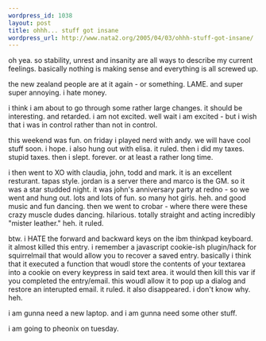```yaml
--- 
wordpress_id: 1038
layout: post
title: ohhh... stuff got insane
wordpress_url: http://www.nata2.org/2005/04/03/ohhh-stuff-got-insane/
---
```

oh yea. so stability, unrest and insanity are all ways to describe my current feelings.  basically nothing is making sense and everything is all screwed up. 

the new zealand people are at it again  - or something. LAME. and super super annoying. i hate money. 

i think i am about to go through some rather large changes. it should be interesting. and retarded.  i am not excited. well wait i am excited - but i wish that i was in control rather than not in control. 

this weekend was fun. on friday i played nerd with andy. we will have cool stuff soon. i hope. i also hung out with elisa. it ruled. then  i did my taxes. stupid taxes. then i slept. forever. or at least a rather long time. 

i then went to XO with claudia, john, todd and mark. it is an excellent resturant.  tapas style. jordan is a server there and marco is the GM. so it was a star studded night. it was john's anniversary party at redno - so we went and hung out. lots and lots of fun. so many hot girls. heh. and good music and fun dancing. then we went to crobar - where there were these crazy muscle dudes dancing. hilarious. totally straight and acting incredibly "mister leather." heh. it ruled. 

btw. i HATE the forward and backward keys on the ibm thinkpad keyboard. it almost killed this entry. i remember a javascript cookie-ish plugin/hack for squirrelmail that would allow you to recover a saved entry. basically i think that it executed a function that woudl store the contents of your textarea into a cookie on every keypress in said text area. it would then kill this var if you completed the entry/email. this woudl allow it to pop up a dialog and restore an interupted email. it ruled. it also disappeared. i don't know why. heh. 

i am gunna need a new laptop. and i am gunna need some other stuff. 

i am going to pheonix on tuesday. 
